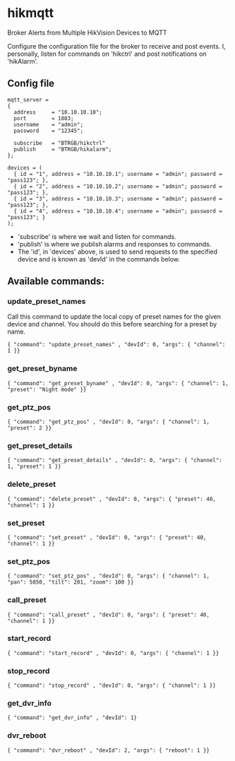 # hikmqtt
Broker Alerts from Multiple HikVision Devices to MQTT

Configure the configuration file for the broker to receive and post events.
I, personally, listen for commands on 'hikctrl' and post notifications on 'hikAlarm'.

## Config file

```
mqtt_server =
{
  address     = "10.10.10.10";
  port        = 1883;
  username    = "admin";
  password    = "12345";

  subscribe   = "BTRGB/hikctrl"
  publish     = "BTRGB/hikalarm";
};

devices = (
  { id = "1", address = "10.10.10.1"; username = "admin"; password = "pass123"; },
  { id = "2", address = "10.10.10.2"; username = "admin"; password = "pass123"; },
  { id = "3", address = "10.10.10.3"; username = "admin"; password = "pass123"; },
  { id = "4", address = "10.10.10.4"; username = "admin"; password = "pass123"; }
);
```

* 'subscribe' is where we wait and listen for commands.
* 'publish' is where we publish alarms and responses to commands.
* The 'id', in 'devices' above, is used to send requests to the specified device and is known as 'devId' in the commands below.

## Available commands:

### update_preset_names

Call this command to update the local copy of preset names for the given device and channel. You should do this before searching for a preset by name.

```mqtt
{ "command": "update_preset_names" , "devId": 0, "args": { "channel": 1 }}
```

### get_preset_byname
```
{ "command": "get_preset_byname" , "devId": 0, "args": { "channel": 1, "preset": "Night mode" }}
```

### get_ptz_pos
```
{ "command": "get_ptz_pos" , "devId": 0, "args": { "channel": 1, "preset": 2 }}
```

### get_preset_details
```
{ "command": "get_preset_details" , "devId": 0, "args": { "channel": 1, "preset": 1 }}
```
### delete_preset
```
{ "command": "delete_preset" , "devId": 0, "args": { "preset": 40, "channel": 1 }}
```
### set_preset
```
{ "command": "set_preset" , "devId": 0, "args": { "preset": 40, "channel": 1 }}
```
### set_ptz_pos
```
{ "command": "set_ptz_pos" , "devId": 0, "args": { "channel": 1, "pan": 5850, "tilt": 201, "zoom": 100 }}
```
### call_preset
```
{ "command": "call_preset" , "devId": 0, "args": { "preset": 40, "channel": 1 }}
```
### start_record
```
{ "command": "start_record" , "devId": 0, "args": { "channel": 1 }}
```
### stop_record
```
{ "command": "stop_record" , "devId": 0, "args": { "channel": 1 }}
```
### get_dvr_info
```
{ "command": "get_dvr_info" , "devId": 1}
```
### dvr_reboot
```
{ "command": "dvr_reboot" , "devId": 2, "args": { "reboot": 1 }}
```

